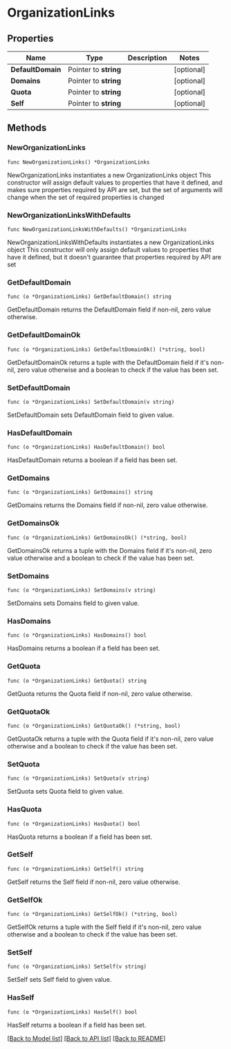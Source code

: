 # OrganizationLinks

## Properties

Name | Type | Description | Notes
------------ | ------------- | ------------- | -------------
**DefaultDomain** | Pointer to **string** |  | [optional] 
**Domains** | Pointer to **string** |  | [optional] 
**Quota** | Pointer to **string** |  | [optional] 
**Self** | Pointer to **string** |  | [optional] 

## Methods

### NewOrganizationLinks

`func NewOrganizationLinks() *OrganizationLinks`

NewOrganizationLinks instantiates a new OrganizationLinks object
This constructor will assign default values to properties that have it defined,
and makes sure properties required by API are set, but the set of arguments
will change when the set of required properties is changed

### NewOrganizationLinksWithDefaults

`func NewOrganizationLinksWithDefaults() *OrganizationLinks`

NewOrganizationLinksWithDefaults instantiates a new OrganizationLinks object
This constructor will only assign default values to properties that have it defined,
but it doesn't guarantee that properties required by API are set

### GetDefaultDomain

`func (o *OrganizationLinks) GetDefaultDomain() string`

GetDefaultDomain returns the DefaultDomain field if non-nil, zero value otherwise.

### GetDefaultDomainOk

`func (o *OrganizationLinks) GetDefaultDomainOk() (*string, bool)`

GetDefaultDomainOk returns a tuple with the DefaultDomain field if it's non-nil, zero value otherwise
and a boolean to check if the value has been set.

### SetDefaultDomain

`func (o *OrganizationLinks) SetDefaultDomain(v string)`

SetDefaultDomain sets DefaultDomain field to given value.

### HasDefaultDomain

`func (o *OrganizationLinks) HasDefaultDomain() bool`

HasDefaultDomain returns a boolean if a field has been set.

### GetDomains

`func (o *OrganizationLinks) GetDomains() string`

GetDomains returns the Domains field if non-nil, zero value otherwise.

### GetDomainsOk

`func (o *OrganizationLinks) GetDomainsOk() (*string, bool)`

GetDomainsOk returns a tuple with the Domains field if it's non-nil, zero value otherwise
and a boolean to check if the value has been set.

### SetDomains

`func (o *OrganizationLinks) SetDomains(v string)`

SetDomains sets Domains field to given value.

### HasDomains

`func (o *OrganizationLinks) HasDomains() bool`

HasDomains returns a boolean if a field has been set.

### GetQuota

`func (o *OrganizationLinks) GetQuota() string`

GetQuota returns the Quota field if non-nil, zero value otherwise.

### GetQuotaOk

`func (o *OrganizationLinks) GetQuotaOk() (*string, bool)`

GetQuotaOk returns a tuple with the Quota field if it's non-nil, zero value otherwise
and a boolean to check if the value has been set.

### SetQuota

`func (o *OrganizationLinks) SetQuota(v string)`

SetQuota sets Quota field to given value.

### HasQuota

`func (o *OrganizationLinks) HasQuota() bool`

HasQuota returns a boolean if a field has been set.

### GetSelf

`func (o *OrganizationLinks) GetSelf() string`

GetSelf returns the Self field if non-nil, zero value otherwise.

### GetSelfOk

`func (o *OrganizationLinks) GetSelfOk() (*string, bool)`

GetSelfOk returns a tuple with the Self field if it's non-nil, zero value otherwise
and a boolean to check if the value has been set.

### SetSelf

`func (o *OrganizationLinks) SetSelf(v string)`

SetSelf sets Self field to given value.

### HasSelf

`func (o *OrganizationLinks) HasSelf() bool`

HasSelf returns a boolean if a field has been set.


[[Back to Model list]](../README.md#documentation-for-models) [[Back to API list]](../README.md#documentation-for-api-endpoints) [[Back to README]](../README.md)


